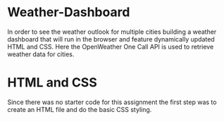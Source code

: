 # Weather-Dashboard
In order  to see the weather outlook for multiple cities building a weather dashboard that will run in the browser and feature dynamically updated HTML and CSS. Here the OpenWeather One Call API is used to retrieve weather data for cities. 

# HTML and CSS
Since there was no starter code for this assignment the first step was to create an HTML file and do the basic CSS styling. 